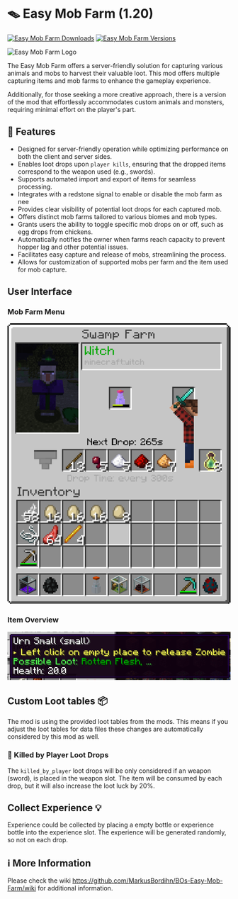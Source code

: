 # 🪤 Easy Mob Farm (1.20)

[![Easy Mob Farm Downloads](http://cf.way2muchnoise.eu/full_563464_downloads.svg)](https://www.curseforge.com/minecraft/mc-mods/easy-mob-farm)
[![Easy Mob Farm Versions](http://cf.way2muchnoise.eu/versions/Minecraft_563464_all.svg)](https://www.curseforge.com/minecraft/mc-mods/easy-mob-farm)

![Easy Mob Farm Logo][logo]

The Easy Mob Farm offers a server-friendly solution for capturing various animals and mobs to
harvest their valuable loot.
This mod offers multiple capturing items and mob farms to enhance the gameplay experience.

Additionally, for those seeking a more creative approach, there is a version of the mod that
effortlessly accommodates custom animals and monsters, requiring minimal effort on the player's
part.

## 🔮 Features

- Designed for server-friendly operation while optimizing performance on both the client and server
  sides.
- Enables loot drops upon `player kills`, ensuring that the dropped items correspond to the weapon
  used (e.g., swords).
- Supports automated import and export of items for seamless processing.
- Integrates with a redstone signal to enable or disable the mob farm as nee
- Provides clear visibility of potential loot drops for each captured mob.
- Offers distinct mob farms tailored to various biomes and mob types.
- Grants users the ability to toggle specific mob drops on or off, such as egg drops from chickens.
- Automatically notifies the owner when farms reach capacity to prevent hopper lag and other
  potential issues.
- Facilitates easy capture and release of mobs, streamlining the process.
- Allows for customization of supported mobs per farm and the item used for mob capture.

## User Interface

### Mob Farm Menu

![Example of mob farm menu][mob_menu]

### Item Overview

![Example of item overview][item_overview]

## Custom Loot tables 📦

The mod is using the provided loot tables from the mods.
This means if you adjust the loot tables for data files these changes are automatically considered
by this mod as well.

### 🤺 Killed by Player Loot Drops

The `killed_by_player` loot drops will be only considered if an weapon (sword), is placed in the
weapon slot.
The item will be consumed by each drop, but it will also increase the loot luck by 20%.

## Collect Experience 💡

Experience could be collected by placing a empty bottle or experience bottle into the experience
slot.
The experience will be generated randomly, so not on each drop.

## ℹ️ More Information

Please check the wiki <https://github.com/MarkusBordihn/BOs-Easy-Mob-Farm/wiki> for additional
information.

[item_overview]: examples/item_overview.png

[logo]: wiki/logo_header.png

[mob_menu]: examples/mob_farm_menu.png

